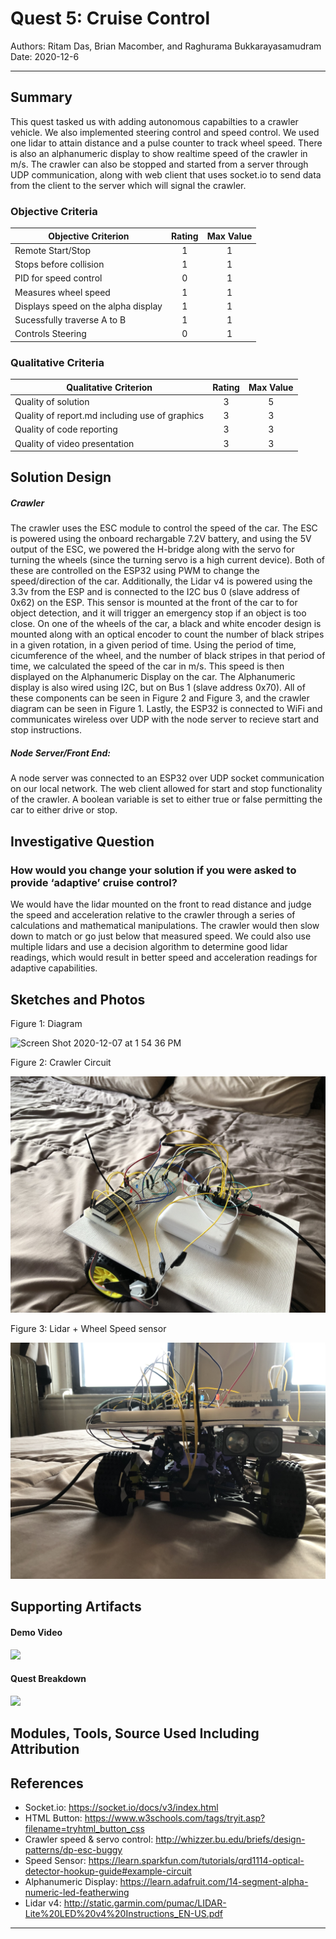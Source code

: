 # Quest 5: Cruise Control

Authors: Ritam Das, Brian Macomber, and Raghurama Bukkarayasamudram 
Date: 2020-12-6

---

## Summary

This quest tasked us with adding autonomous capabilties to a crawler vehicle. We also implemented steering control and speed control. We used one lidar to attain distance and a pulse counter to track wheel speed. There is also an alphanumeric display to show realtime speed of the crawler in m/s. The crawler can also be stopped and started from a server through UDP communication, along with web client that uses socket.io to send data from the client to the server which will signal the crawler.

### Objective Criteria

| Objective Criterion                 | Rating | Max Value |
| ------------------------------------| :----: | :-------: |
| Remote Start/Stop                   |   1    |     1     |
| Stops before collision              |   1    |     1     |
| PID for speed control               |   0    |     1     |
| Measures wheel speed                |   1    |     1     |
| Displays speed on the alpha display |   1    |     1     |
| Sucessfully traverse A to B         |   1    |     1     |
| Controls Steering                   |   0    |     1     |

### Qualitative Criteria

| Qualitative Criterion                          | Rating | Max Value |
| ---------------------------------------------- | :----: | :-------: |
| Quality of solution                            |    3   |     5     |
| Quality of report.md including use of graphics |    3   |     3     |
| Quality of code reporting                      |    3   |     3     |
| Quality of video presentation                  |    3   |     3     |

## Solution Design

##### Crawler
The crawler uses the ESC module to control the speed of the car. The ESC is powered using the onboard rechargable 7.2V battery, and using the 5V output of the ESC, we powered the H-bridge along with the servo for turning the wheels (since the turning servo is a high current device). Both of these are controlled on the ESP32 using PWM to change the speed/direction of the car. Additionally, the Lidar v4 is powered using the 3.3v from the ESP and is connected to the I2C bus 0 (slave address of 0x62) on the ESP. This sensor is mounted at the front of the car to for object detection, and it will trigger an emergency stop if an object is too close. On one of the wheels of the car, a black and white encoder design is mounted along with an optical encoder to count the number of black stripes in a given rotation, in a given period of time. Using the period of time, cicumference of the wheel, and the number of black stripes in that period of time, we calculated the speed of the car in m/s. This speed is then displayed on the Alphanumeric Display on the car. The Alphanumeric display is also wired using I2C, but on Bus 1 (slave address 0x70). All of these components can be seen in Figure 2 and Figure 3, and the crawler diagram can be seen in Figure 1. Lastly, the ESP32 is connected to WiFi and communicates wireless over UDP with the node server to recieve start and stop instructions.


##### Node Server/Front End:
A node server was connected to an ESP32 over UDP socket communication on our local network. The web client allowed for start and stop functionality of the crawler. A boolean variable is set to either true or false permitting the car to either drive or stop.

## Investigative Question

### How would you change your solution if you were asked to provide ‘adaptive’ cruise control?

We would have the lidar mounted on the front to read distance and judge the speed and acceleration relative to the crawler through a series of calculations and mathematical manipulations. The crawler would then slow down to match or go just below that measured speed. We could also use multiple lidars and use a decision algorithm to determine good lidar readings, which would result in better speed and acceleration readings for adaptive capabilities.

## Sketches and Photos
Figure 1: Diagram

![Screen Shot 2020-12-07 at 1 54 36 PM](https://user-images.githubusercontent.com/37518854/101392436-c61bf100-3893-11eb-80da-895cb1f70fde.png)

Figure 2: Crawler Circuit

![crawler1](/quest-5/images/crawler1.jpg)

Figure 3: Lidar + Wheel Speed sensor

![crawler2](/quest-5/images/crawler2.jpg)


## Supporting Artifacts

#### Demo Video
[![](http://img.youtube.com/vi/tB2MOrUDSFE/0.jpg)](http://www.youtube.com/watch?v=tB2MOrUDSFE)

#### Quest Breakdown
[![](http://img.youtube.com/vi/U2N28mCyBY4/0.jpg)](http://www.youtube.com/watch?v=U2N28mCyBY4)

## Modules, Tools, Source Used Including Attribution

## References

- Socket.io: https://socket.io/docs/v3/index.html
- HTML Button: https://www.w3schools.com/tags/tryit.asp?filename=tryhtml_button_css
- Crawler speed & servo control: http://whizzer.bu.edu/briefs/design-patterns/dp-esc-buggy
- Speed Sensor: https://learn.sparkfun.com/tutorials/qrd1114-optical-detector-hookup-guide#example-circuit
- Alphanumeric Display: https://learn.adafruit.com/14-segment-alpha-numeric-led-featherwing
- Lidar v4: http://static.garmin.com/pumac/LIDAR-Lite%20LED%20v4%20Instructions_EN-US.pdf

---
